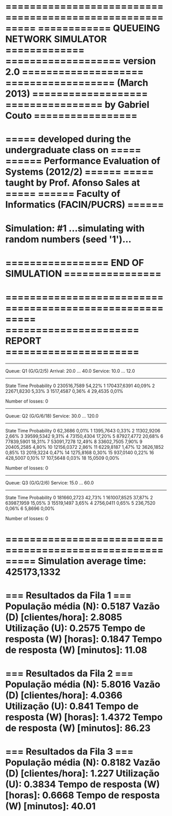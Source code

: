 =========================================================
============   QUEUEING NETWORK SIMULATOR   =============
===================   version 2.0    ====================
==================    (March 2013)    ===================
================    by Gabriel Couto    =================
=========================================================
=====  developed during the undergraduate class on  =====
====== Performance Evaluation of Systems (2012/2)  ======
=====      taught by Prof. Afonso Sales at          =====
======   Faculty of Informatics (FACIN/PUCRS)      ======
=========================================================
Simulation: #1
...simulating with random numbers (seed '1')...
=========================================================
=================    END OF SIMULATION   ================
=========================================================

=========================================================
======================    REPORT   ======================
=========================================================
*********************************************************
Queue:   Q1 (G/G/2/5)
Arrival: 20.0 ... 40.0
Service: 10.0 ... 12.0
*********************************************************
   State               Time               Probability
      0          230516,7589                54,22%
      1          170437,6391                40,09%
      2           22671,8230                 5,33%
      3            1517,4587                 0,36%
      4              29,4535                 0,01%

Number of losses: 0

*********************************************************
Queue:   Q2 (G/G/6/18)
Service: 30.0 ... 120.0
*********************************************************
   State               Time               Probability
      0              62,3686                 0,01%
      1            1395,7643                 0,33%
      2           11302,9206                 2,66%
      3           39599,5342                 9,31%
      4           73150,4304                17,20%
      5           87927,4772                20,68%
      6           77839,5901                18,31%
      7           53091,7278                12,49%
      8           33602,7505                 7,90%
      9           20405,2585                 4,80%
     10           12156,0372                 2,86%
     11            6229,8187                 1,47%
     12            3626,1852                 0,85%
     13            2019,3224                 0,47%
     14            1275,8168                 0,30%
     15             937,0140                 0,22%
     16             428,5007                 0,10%
     17             107,5648                 0,03%
     18              15,0509                 0,00%

Number of losses: 0

*********************************************************
Queue:   Q3 (G/G/2/6)
Service: 15.0 ... 60.0
*********************************************************
   State               Time               Probability
      0          181660,2723                42,73%
      1          161007,8525                37,87%
      2           63987,1959                15,05%
      3           15519,1497                 3,65%
      4            2756,0411                 0,65%
      5             236,7520                 0,06%
      6               5,8696                 0,00%

Number of losses: 0

=========================================================
Simulation average time: 425173,1332
=========================================================


=== Resultados da Fila 1 ===
População média (N): 0.5187
Vazão (D) [clientes/hora]: 2.8085
Utilização (U): 0.2575
Tempo de resposta (W) [horas]: 0.1847
Tempo de resposta (W) [minutos]: 11.08
===========================

=== Resultados da Fila 2 ===
População média (N): 5.8016
Vazão (D) [clientes/hora]: 4.0366
Utilização (U): 0.841
Tempo de resposta (W) [horas]: 1.4372
Tempo de resposta (W) [minutos]: 86.23
===========================

=== Resultados da Fila 3 ===
População média (N): 0.8182
Vazão (D) [clientes/hora]: 1.227
Utilização (U): 0.3834
Tempo de resposta (W) [horas]: 0.6668
Tempo de resposta (W) [minutos]: 40.01
===========================